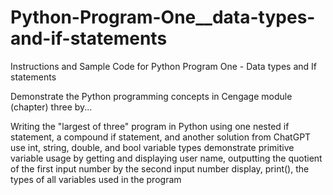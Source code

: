 # Python-Program-One__data-types-and-if-statements
Instructions and Sample Code for Python Program One - Data types and If statements

Demonstrate the Python programming concepts in Cengage module (chapter) three by...

Writing the "largest of three" program in Python using one nested if statement, a compound if statement, and
another solution from ChatGPT
    use int, string, double, and bool variable types
    demonstrate primitive variable usage by getting and displaying user name, outputting the quotient of the first
    input number by the second input number
    display, print(), the types of all variables used in the program

